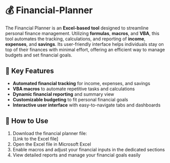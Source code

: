 # 💰 Financial-Planner

The Financial Planner is an **Excel-based tool** designed to streamline personal finance management. Utilizing **formulas**, **macros**, and **VBA**, this tool automates the tracking, calculations, and reporting of **income**, **expenses**, and **savings**. Its user-friendly interface helps individuals stay on top of their finances with minimal effort, offering an efficient way to manage budgets and set financial goals.  

## 🔧 Key Features  
- **Automated financial tracking** for income, expenses, and savings  
- **VBA macros** to automate repetitive tasks and calculations  
- **Dynamic financial reporting** and summary view  
- **Customizable budgeting** to fit personal financial goals  
- **Interactive user interface** with easy-to-navigate tabs and dashboards
  
## 🚀 How to Use  
1. Download the financial planner file:  
   [Link to the Excel file]  
2. Open the Excel file in Microsoft Excel  
3. Enable macros and adjust your financial inputs in the dedicated sections  
4. View detailed reports and manage your financial goals easily
